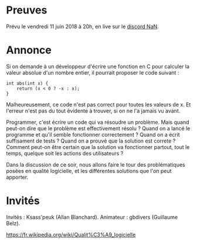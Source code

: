 # Preuves

Prévu le vendredi 11 juin 2018 à 20h, en live sur le [discord NaN](https://discordapp.com/invite/zcWp9sC).

# Annonce

Si on demande à un développeur d'écrire une fonction en C pour calculer la valeur absolue d'un nombre entier, 
il pourrait proposer le code suivant :

```
int abs(int x) {
    return (x < 0 ? -x : x);
}
```

Malheureusement, ce code n'est pas correct pour toutes les valeurs de x. Et l'erreur n'est pas du tout évidente
à trouver, si on ne l'a jamais vu avant.

Programmer, c'est écrire un code qui va résoudre un problème. Mais quand peut-on dire que le problème est
effectivement résolu ? Quand on a lancé le programme et qu'il semble fonctionner correctement ? Quand on
a écrit suffisament de tests ? Quand on a prouvé que la solution est correte ? Comment peut-on être certain
que la solution va fonctionner partout, tout le temps, quelque soit les actions des utilisateurs ?

Dans la discussion de ce soir, nous allons faire le tour des problématiques posées en qualité logicielle,
et les différentes solutions que l'on peut apporter.

# Invités

Invités : Ksass'peuk (Allan Blanchard). Animateur : gbdivers (Guillaume Belz).

https://fr.wikipedia.org/wiki/Qualit%C3%A9_logicielle

